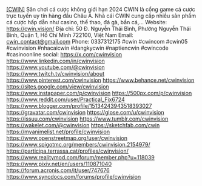 [[CWIN]](https://) Sân chơi cá cược không giới hạn 2024
CWIN là cổng game cá cược trực tuyến uy tín hàng đầu Châu Á. Nhà cái CWIN cung cấp nhiều sản phẩm cá cược hấp dẫn như casino, thể thao, đá gà, bắn cá,... Website: https://cwin.vision/
Địa chỉ: 50 Đ. Nguyễn Thái Bình, Phường Nguyễn Thái Bình, Quận 1, Hồ Chí Minh 722100, Việt Nam
Email: cwin_contact@gmail.com
Phone: 0337312175
#cwin #cwincom #cwin05 #cwinvision #nhacaicwin #dangkycwin #naptiencwin #cwincode #casinoonline social:
https://x.com/cwinvision
https://www.linkedin.com/in/cwinvision
https://www.youtube.com/@cwinvision
https://www.twitch.tv/cwinvision/about
https://www.pinterest.com/cwinvision
https://www.behance.net/cwinvision
https://sites.google.com/view/cwinvision
https://www.instapaper.com/p/cwinvision
https://500px.com/p/cwinvision
https://www.reddit.com/user/Practical_Fix6724
https://www.blogger.com/profile/15134243943518393027
https://gravatar.com/cwinvision
https://glose.com/u/cwinvision
https://issuu.com/cwinvision
https://www.tumblr.com/cwinvision
https://wakelet.com/@cwinvision
https://sketchfab.com/cwin
https://myanimelist.net/profile/cwinvision
https://www.openstreetmap.org/user/cwinvision
https://www.spigotmc.org/members/cwinvision.2154979/
https://participa.terrassa.cat/profiles/cwinvision/
https://www.realitymod.com/forum/member.php?u=118039
https://www.pixiv.net/en/users/110871040
https://forum.acronis.com/it/user/747676
https://www.syncdocs.com/forums/profile/cwinvision